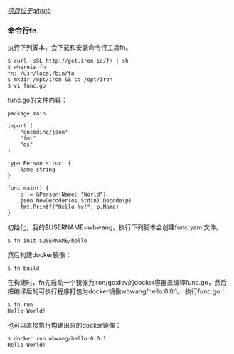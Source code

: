 *[项目位于github](https://github.com/iron-io/functions)*
### 命令行fn
执行下列脚本，会下载和安装命令行工具fn。
```
$ curl -sSL http://get.iron.io/fn | sh
$ whereis fn
fn: /usr/local/bin/fn
$ mkdir /opt/iron && cd /opt/iron
$ vi func.go
```
func.go的文件内容：
```
package main

import (
    "encoding/json"
    "fmt"
    "os"
)

type Person struct {
    Name string
}

func main() {
    p := &Person{Name: "World"}
    json.NewDecoder(os.Stdin).Decode(p)
    fmt.Printf("Hello %v!", p.Name)
}
```
初始化，我的$USERNAME=wbwang，执行下列脚本会创建func.yaml文件。
```
$ fn init $USERNAME/hello
```
然后构建docker镜像：
```
$ fn build
```
在构建时，fn先启动一个镜像为iron/go:dev的docker容器来编译func.go，然后把编译后的可执行程序打包为docker镜像wbwang/hello:0.0.1。
执行func.go：
```
$ fn run
Hello World!
```
也可以直接执行构建出来的docker镜像：
```
$ docker run wbwang/hello:0.0.1
Hello World!
```